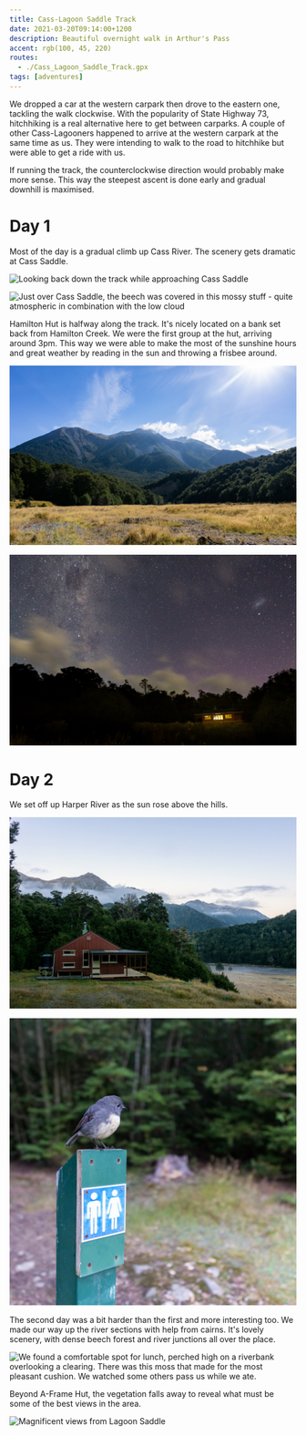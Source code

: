 ```yaml
---
title: Cass-Lagoon Saddle Track
date: 2021-03-20T09:14:00+1200
description: Beautiful overnight walk in Arthur's Pass
accent: rgb(100, 45, 220)
routes:
  - ./Cass_Lagoon_Saddle_Track.gpx
tags: [adventures]
---
```


We dropped a car at the western carpark then drove to the eastern one, tackling the walk clockwise. With the popularity of State Highway 73, hitchhiking is a real alternative here to get between carparks. A couple of other Cass-Lagooners happened to arrive at the western carpark at the same time as us. They were intending to walk to the road to hitchhike but were able to get a ride with us.

If running the track, the counterclockwise direction would probably make more sense. This way the steepest ascent is done early and gradual downhill is maximised.

# Day 1

Most of the day is a gradual climb up Cass River. The scenery gets dramatic at Cass Saddle.

![Looking back down the track while approaching Cass Saddle][cass-saddle]

![Just over Cass Saddle, the beech was covered in this mossy stuff - quite atmospheric in combination with the low cloud][moss-beech]

Hamilton Hut is halfway along the track. It's nicely located on a bank set back from Hamilton Creek. We were the first group at the hut, arriving around 3pm. This way we were able to make the most of the sunshine hours and great weather by reading in the sun and throwing a frisbee around.

![The riverside plain in front of Hamilton Hut. The ground is more level close to the hut and made for an excellent spot to throw a frisbee.][plain]

![The night allowed for some good astrophotography before the cloud rolled in. Visible is Hamilton Hut and the bank upon which it sits.][hut-astro]

# Day 2

We set off up Harper River as the sun rose above the hills.

![Hamilton Hut and its surroundings in the morning][hut-sunrise]

![I only had my landscape lens with me for this trip but robins are so tame that it served adequately for bird photography. This particular individual was quite fascinated with the toilet marker.][robin]

The second day was a bit harder than the first and more interesting too. We made our way up the river sections with help from cairns. It's lovely scenery, with dense beech forest and river junctions all over the place.

![We found a comfortable spot for lunch, perched high on a riverbank overlooking a clearing. There was this moss that made for the most pleasant cushion. We watched some others pass us while we ate.][lunch]

Beyond A-Frame Hut, the vegetation falls away to reveal what must be some of the best views in the area.

![Magnificent views from Lagoon Saddle][lagoon-saddle]

[moss-beech]: ./DSC09087-Pano.jpg
[plain]: ./DSC09093.jpg
[hut-astro]: ./DSC09108.jpg
[hut-sunrise]: ./DSC09113.jpg
[robin]: ./DSC09119.jpg
[lunch]: ./DSC09128.jpg
[lagoon-saddle]: ./DSC09135.jpg
[cass-saddle]: ./PXL_20210320_000918572.jpg
